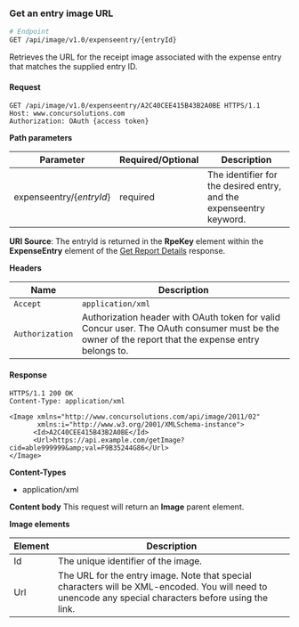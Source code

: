 ### Get an entry image URL

```bash
# Endpoint
GET /api/image/v1.0/expenseentry/{entryId}
```

Retrieves the URL for the receipt image associated with the expense entry that matches the supplied entry ID.

#### Request

```http
GET /api/image/v1.0/expenseentry/A2C40CEE415B43B2A0BE HTTPS/1.1
Host: www.concursolutions.com
Authorization: OAuth {access token}
```

**Path parameters**

| Parameter | Required/Optional | Description |
|-----------|-----------|---------------------|
| expenseentry/{_entryId_} | required | The identifier for the desired entry, and the expenseentry keyword. |

**URI Source**: The entryId is returned in the **RpeKey** element within the **ExpenseEntry** element of the [Get Report Details](/api-reference-deprecated/version-two/expense-reports/expense-report-get.html) response.

**Headers**

| Name | Description |
| ---- | ----------- |
| `Accept` | `application/xml` |
| `Authorization` | Authorization header with OAuth token for valid Concur user. The OAuth consumer must be the owner of the report that the expense entry belongs to. |

#### Response

```http
HTTPS/1.1 200 OK
Content-Type: application/xml

<Image xmlns="http://www.concursolutions.com/api/image/2011/02"
       xmlns:i="http://www.w3.org/2001/XMLSchema-instance">
      <Id>A2C40CEE415B43B2A0BE</Id>
      <Url>https://api.example.com/getImage?cid=able999999&amp;val=F9B35244G86</Url>
</Image>
```

**Content-Types**

* application/xml

**Content body**
This request will return an **Image** parent element.

**Image elements**

| Element |  Description |
|-----------|---------------------|
| Id | The unique identifier of the image. |
| Url | The URL for the entry image. Note that special characters will be XML-encoded. You will need to unencode any special characters before using the link.|
